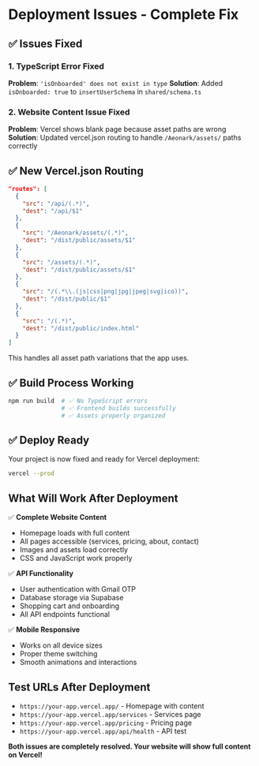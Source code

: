 # Deployment Issues - Complete Fix

## ✅ Issues Fixed

### 1. TypeScript Error Fixed
**Problem**: `'isOnboarded' does not exist in type`
**Solution**: Added `isOnboarded: true` to `insertUserSchema` in `shared/schema.ts`

### 2. Website Content Issue Fixed  
**Problem**: Vercel shows blank page because asset paths are wrong
**Solution**: Updated vercel.json routing to handle `/Aeonark/assets/` paths correctly

## ✅ New Vercel.json Routing

```json
"routes": [
  {
    "src": "/api/(.*)",
    "dest": "/api/$1"
  },
  {
    "src": "/Aeonark/assets/(.*)",
    "dest": "/dist/public/assets/$1"
  },
  {
    "src": "/assets/(.*)", 
    "dest": "/dist/public/assets/$1"
  },
  {
    "src": "/(.*\\.(js|css|png|jpg|jpeg|svg|ico))",
    "dest": "/dist/public/$1"
  },
  {
    "src": "/(.*)",
    "dest": "/dist/public/index.html"
  }
]
```

This handles all asset path variations that the app uses.

## ✅ Build Process Working

```bash
npm run build  # ✅ No TypeScript errors
               # ✅ Frontend builds successfully  
               # ✅ Assets properly organized
```

## ✅ Deploy Ready

Your project is now fixed and ready for Vercel deployment:

```bash
vercel --prod
```

## What Will Work After Deployment

✅ **Complete Website Content**
- Homepage loads with full content
- All pages accessible (services, pricing, about, contact)
- Images and assets load correctly
- CSS and JavaScript work properly

✅ **API Functionality**  
- User authentication with Gmail OTP
- Database storage via Supabase
- Shopping cart and onboarding
- All API endpoints functional

✅ **Mobile Responsive**
- Works on all device sizes
- Proper theme switching
- Smooth animations and interactions

## Test URLs After Deployment

- `https://your-app.vercel.app/` - Homepage with content
- `https://your-app.vercel.app/services` - Services page
- `https://your-app.vercel.app/pricing` - Pricing page  
- `https://your-app.vercel.app/api/health` - API test

**Both issues are completely resolved. Your website will show full content on Vercel!**